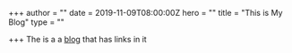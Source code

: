 +++
author = ""
date = 2019-11-09T08:00:00Z
hero = ""
title = "This is My Blog"
type = ""

+++
The is a a [blog]( "https://example.com") that has links in it